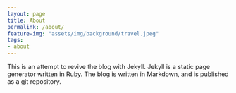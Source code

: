 ```yaml
---
layout: page
title: About
permalink: /about/
feature-img: "assets/img/background/travel.jpeg"
tags:
- about
---
```


This is an attempt to revive the blog with Jekyll.  Jekyll is a static page
generator written in Ruby. The blog is written in Markdown, and is published
as a git repository.
